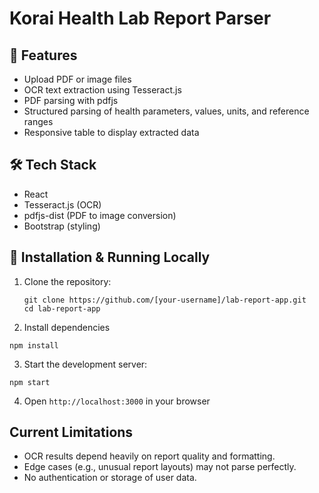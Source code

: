 # Korai Health Lab Report Parser

## 🚀 Features
- Upload PDF or image files
- OCR text extraction using Tesseract.js
- PDF parsing with pdfjs
- Structured parsing of health parameters, values, units, and reference ranges
- Responsive table to display extracted data

## 🛠️ Tech Stack
- React
- Tesseract.js (OCR)
- pdfjs-dist (PDF to image conversion)
- Bootstrap (styling)

## 🔨 Installation & Running Locally
1. Clone the repository:
   ```
   git clone https://github.com/[your-username]/lab-report-app.git
   cd lab-report-app
   ```
2. Install dependencies
  ```
  npm install
  ```
3. Start the development server:
  ```
  npm start
  ```
4. Open ```http://localhost:3000``` in your browser

## Current Limitations
- OCR results depend heavily on report quality and formatting.
- Edge cases (e.g., unusual report layouts) may not parse perfectly.
- No authentication or storage of user data.

